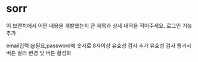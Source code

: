 # sorr

이 브랜치에서 어떤 내용을 개발했는지 큰 제목과 상세 내역을 적어주세요.
 로그인 기능 추가

 email입력 @필요,password에 숫자로 8자이상 유효성 검사 추가
 유효성 검사 통과시 버튼 컬러 변경 및 버튼 활성화

